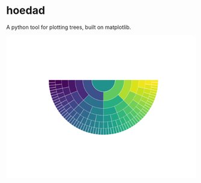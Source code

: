 # hoedad

A python tool for plotting trees, built on matplotlib.

![Uniform Tree Plot](./uniform_tree_plot.png "Uniform Tree Plot")
